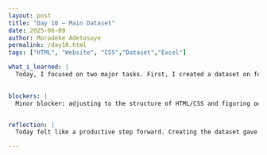 ```yaml
---
layout: post
title: "Day 10 – Main Dataset"
date: 2025-06-09
author: Moradeke Adetosoye
permalink: /day10.html
tags: ["HTML", "Website", "CSS","Dataset","Excel"]

what_i_learned: |
  Today, I focused on two major tasks. First, I created a dataset on four core countries we’ll be working with—Nigeria, Senegal, The Gambia, and Sierra Leone—gathering key historical and cultural information that will shape our site content. This helped me think critically about how to organize and structure data for accessibility and engagement. Then I shifted to learning HTML and CSS to begin building the website. I practiced writing basic elements, styling with CSS, and understanding how layout and design choices affect user experience. It was my first hands-on step toward developing the platform's front end.  

  
blockers: |
  Minor blocker: adjusting to the structure of HTML/CSS and figuring out how to align content the way I envisioned. Still working through layout challenges, but it’s improving with practice.


reflection: |
  Today felt like a productive step forward. Creating the dataset gave me a clearer sense of how much content we’re working with and how important structure will be. Learning HTML and CSS was a bit challenging at first, but it was exciting to see how the code translates into a visual design. It made the project feel more real, and I’m looking forward to building something that’s both informative and engaging.

---
```


